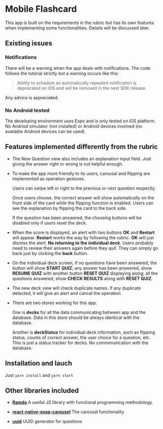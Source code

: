 # Mobile Flashcard

This app is built on the requirements in the rubric but has its own features when implementing some functionalities. Details will be discussed later.

## Existing issues

### Notifications

There will be a warning when the app deals with notifications. The code follows the tutorial strictly but a warning occurs like this:

> Ability to schedule an automatically repeated notification is deprecated on iOS and will be removed in the next SDK release.

Any advice is appreciated.

### No Android tested

The developing environment uses Expo and is only tested on iOS platform. No Andriod simulator (not installed) or Android devices involved (no available Android devices can be used).

## Features implemented differently from the rubric

- The New Question view also includes an explanation input field. Just giving the answer right or wrong is not helpful enough.

- To make the app more friendly to its users, carousal and flipping are implemented as operation gestures.

  Users can swipe left or right to the previous or next question respectly.

  Once users choose, the correct answer will show automatically on the front side of the card while the flipping function is enabled. Users can see the explanation by flipping the card to the back side.

  If the question has been answered, the choosing buttons will be disabled only if users reset the deck.

- When the score is displayed, an alert with two buttons **OK** and **Restart** will appear. **Restart** works the way by following the rubric. **OK** will just dismiss the alert. **No returning to the individual deck**. Users probably need to review their answers again before they quit. They can simply go back just by clicking the **back** button.

- On the individual deck screen, if no questions have been answered, the button will show **START QUIZ**; any answer has been answered, show **RESUME QUIZ** with another button **RESET QUIZ** displaying along; all the questions answered, show **CHECK RESULTS** along with **RESET QUIZ**.

- The new deck view will check duplicate names. If any duplicate detected, it will give an alert and cancel the operation.

- There are two stores working for this app.

  One is **decks** for all the data communicating between app and the database. Data in this store should be always identical with the database.
  
  Another is **deckStatus** for individual deck information, such as flipping status, counts of correct answer, the user choice for a question, etc. This is just a status tracker for decks. No commmunication with the database.

## Installation and lauch

Just `yarn install` and `yarn start`

## Other libraries included

- **[Ramda]**  A useful JS library with functional programming methodology.

- **[react-native-snap-carousel]** The carousal functionality

- **[uuid]** UUID generator for questions

[Ramda]: https://ramdajs.com/

[react-native-snap-carousel]: https://github.com/archriss/react-native-snap-carousel

[uuid]: https://www.npmjs.com/package/uuid
